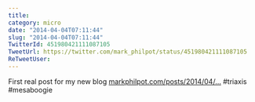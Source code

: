 ```yaml
---
title: 
category: micro
date: "2014-04-04T07:11:44"
slug: "2014-04-04T07:11:44"
TwitterId: 451980421111087105
TweetUrl: https://twitter.com/mark_philpot/status/451980421111087105
ReTweetUser: 
---
```


First real post for my new blog [markphilpot.com/posts/2014/04/…](http://markphilpot.com/posts/2014/04/03/mesa-boogie/) #triaxis #mesaboogie
